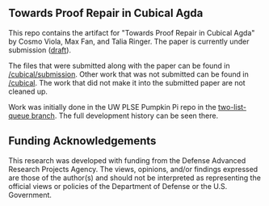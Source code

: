 ## Towards Proof Repair in Cubical Agda

This repo contains the artifact for "Towards Proof Repair in Cubical Agda" by Cosmo Viola, Max Fan, and Talia Ringer. The paper is currently under submission ([draft](https://dependenttyp.es/pdf/quotient.pdf)).

The files that were submitted along with the paper can be found in [/cubical/submission](/cubical/submission). 
Other work that was not submitted can be found in [/cubical](/cubical).
The work that did not make it into the submitted paper are not cleaned up.

Work was initially done in the UW PLSE Pumpkin Pi repo in the [two-list-queue branch](https://github.com/uwplse/pumpkin-pi/tree/two-list-queue). The full development history can be seen there.

## Funding Acknowledgements

This research was developed with funding from the Defense Advanced Research Projects Agency. 
The views, opinions, and/or findings expressed are those of the author(s) and should not be interpreted as representing the official views or policies of the Department of Defense or the U.S. Government.
